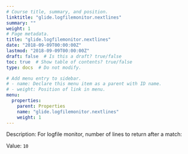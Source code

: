 ```yaml
---
# Course title, summary, and position.
linktitle: "glide.logfilemonitor.nextlines"
summary: ""
weight: 1
# Page metadata.
title: "glide.logfilemonitor.nextlines"
date: "2018-09-09T00:00:00Z"
lastmod: "2018-09-09T00:00:00Z"
draft: false  # Is this a draft? true/false
toc: true  # Show table of contents? true/false
type: docs  # Do not modify.

# Add menu entry to sidebar.
# - name: Declare this menu item as a parent with ID name.
# - weight: Position of link in menu.
menu:
  properties:
    parent: Properties
    name: "glide.logfilemonitor.nextlines"
    weight: 1
---
```


Description: For logfile monitor, number of lines to return after a match:


Value: `10`